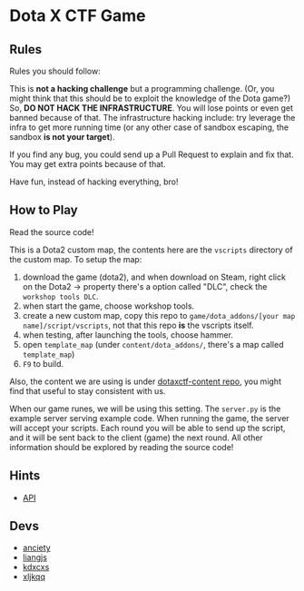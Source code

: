 # Dota X CTF Game

## Rules

Rules you should follow:

This is **not a hacking challenge** but a programming challenge.
(Or, you might think that this should be to exploit the knowledge of the Dota game?)
So, **DO NOT HACK THE INFRASTRUCTURE**.
You will lose points or even get banned because of that.
The infrastructure hacking include: try leverage the infra to get more running time (or any other case of sandbox escaping, the sandbox **is not your target**).

If you find any bug, you could send up a Pull Request to explain and fix that.
You may get extra points because of that.

Have fun, instead of hacking everything, bro!

## How to Play

Read the source code!

This is a Dota2 custom map, the contents here are the `vscripts` directory of the custom map.
To setup the map:

1. download the game (dota2), and when download on Steam, right click on the Dota2 -> property there's a option called "DLC", check the `workshop tools DLC`.
2. when start the game, choose workshop tools.
3. create a new custom map, copy this repo to `game/dota_addons/[your map name]/script/vscripts`, not that this repo **is** the vscripts itself.
4. when testing, after launching the tools, choose hammer.
5. open `template_map` (under `content/dota_addons/`, there's a map called `template_map`)
6. `F9` to build.

Also, the content we are using is under [dotaxctf-content repo](https://github.com/escapingbug/dotaxctf-content), you might find that useful to stay consistent with us.

When our game runes, we will be using this setting.
The `server.py` is the example server serving example code.
When running the game, the server will accept your scripts.
Each round you will be able to send up the script, and it will be sent back to the client (game) the next round.
All other information should be explored by reading the source code!

## Hints

- [API](https://moddota.com/api/#!/vscripts)

## Devs

- [anciety](https://github.com/escapingbug)
- [liangjs](https://github.com/liangjs)
- [kdxcxs](https://github.com/kdxcxs)
- [xljkqq](https://github.com/xljkqq)